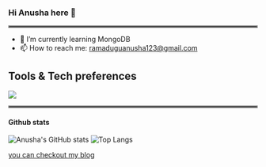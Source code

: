 ### Hi Anusha here 👋
<hr style="border:2px solid gray"> </hr>

<!--
**anusha-007/anusha-007** is a ✨ _special_ ✨ repository because its `README.md` (this file) appears on your GitHub profile.

Here are some ideas to get you started:

- 🔭 I’m currently working on ...
- 🌱 I’m currently learning ...
- 👯 I’m looking to collaborate on ...
- 🤔 I’m looking for help with ...
- 💬 Ask me about ...
- 📫 How to reach me: ...
- 😄 Pronouns: ...
- ⚡ Fun fact: ...
-->
* 🌱 I’m currently learning MongoDB
* 📫 How to reach me: ramaduguanusha123@gmail.com

## Tools & Tech preferences
 ![](https://camo.githubusercontent.com/2fad14d202b24de54ef28fb28fc41b3fe661fc22ca72ab6045ed280d277bb536/68747470733a2f2f696d672e736869656c64732e696f2f62616467652f2d48544d4c352d4533344632363f7374796c653d666c6174266c6f676f3d68746d6c35266c6f676f436f6c6f723d7768697465)

<hr style="border:2px solid gray"> </hr>

#### Github stats
![Anusha's GitHub stats](https://github-readme-stats.vercel.app/api?username=anusha-007&show_icons=true&theme=radical&count_private=true&hide=stars)
![Top Langs](https://github-readme-stats.vercel.app/api/top-langs/?username=anusha-007&show_icons=true&theme=merko)

[you can checkout my blog](https://ramaduguanusha123.medium.com/how-we-cloned-the-monster-india-website-by-collaborating-remotely-46860af43470)
